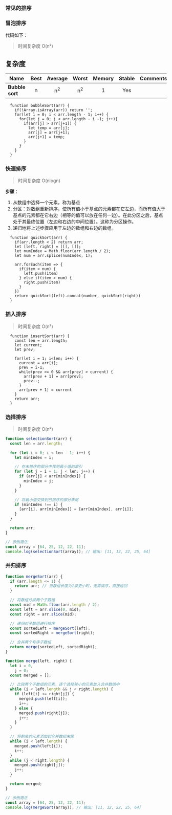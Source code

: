 ### 常见的排序

### 冒泡排序

代码如下：

> 时间复杂度 O(n²)

## 复杂度

| Name            | Best |    Average    |     Worst     | Memory | Stable | Comments |
| --------------- | :--: | :-----------: | :-----------: | :----: | :----: | :------- |
| **Bubble sort** |  n   | n<sup>2</sup> | n<sup>2</sup> |   1    |  Yes   |          |

```JS
  function bubbleSort(arr) {
    if(!Array.isArray(arr)) return '';
    for(let i = 0; i < arr.length - 1; i++) {
      for(let j = 0; j < arr.length - i -1; j++){
        if(arr[j] > arr[j+1]) {
          let temp = arr[j];
          arr[j] = arr[j+1];
          arr[j+1] = temp;
        }
      }
    }
  }
```

### 快速排序

> 时间复杂度 O(nlogn)

**步骤**：

1. 从数组中选择一个元素，称为基点
2. 分区：对数组重新排序，使所有值小于基点的元素都在它左边，而所有值大于基点的元素都在它右边（相等的值可以放在任何一边）。在此分区之后，基点处于其最终位置（左边和右边的中间位置）。这称为分区操作。
3. 递归地将上述步骤应用于左边的数组和右边的数组。

```JS
  function quickSort(arr) {
    if(arr.length < 2) return arr;
    let [left, right] = [[], []];
    let numIndex = Math.floor(arr.length / 2);
    let num = arr.splice(numIndex, 1);

    arr.forEach(item => {
      if(item < num) {
        left.push(item)
      } else if(item > num) {
        right.push(item)
      }
    })
    return quickSort(left).concat(number, quickSort(right))
  }
```

### 插入排序

> 时间复杂度 O(n²)

```JS
  function insertSort(arr) {
    const len = arr.length;
    let current;
    let prev;

    for(let i = 1; i<len; i++) {
      current = arr[i];
      prev = i-1;
      while(prev >= 0 && arr[prev] > current) {
        arr[prev + 1] = arr[prev];
        prev--;
      }
      arr[prev + 1] = current
    }
    return arr;
  }
```

### 选择排序

> 时间复杂度 O(n²)

```js
function selectionSort(arr) {
  const len = arr.length;

  for (let i = 0; i < len - 1; i++) {
    let minIndex = i;

    // 在未排序的部分中找到最小值的索引
    for (let j = i + 1; j < len; j++) {
      if (arr[j] < arr[minIndex]) {
        minIndex = j;
      }
    }

    // 将最小值交换到已排序的部分末尾
    if (minIndex !== i) {
      [arr[i], arr[minIndex]] = [arr[minIndex], arr[i]];
    }
  }

  return arr;
}

// 示例用法
const array = [64, 25, 12, 22, 11];
console.log(selectionSort(array)); // 输出: [11, 12, 22, 25, 64]
```

### 并归排序

```js
function mergeSort(arr) {
  if (arr.length <= 1) {
    return arr; // 当数组长度为1或更小时，无需排序，直接返回
  }

  // 将数组分成两个子数组
  const mid = Math.floor(arr.length / 2);
  const left = arr.slice(0, mid);
  const right = arr.slice(mid);

  // 递归对子数组进行排序
  const sortedLeft = mergeSort(left);
  const sortedRight = mergeSort(right);

  // 合并两个有序子数组
  return merge(sortedLeft, sortedRight);
}

function merge(left, right) {
  let i = 0,
    j = 0;
  const merged = [];

  // 比较两个子数组的元素，逐个选择较小的元素放入合并数组中
  while (i < left.length && j < right.length) {
    if (left[i] <= right[j]) {
      merged.push(left[i]);
      i++;
    } else {
      merged.push(right[j]);
      j++;
    }
  }

  // 将剩余的元素添加到合并数组末尾
  while (i < left.length) {
    merged.push(left[i]);
    i++;
  }
  while (j < right.length) {
    merged.push(right[j]);
    j++;
  }

  return merged;
}

// 示例用法
const array = [64, 25, 12, 22, 11];
console.log(mergeSort(array)); // 输出: [11, 12, 22, 25, 64]
```
